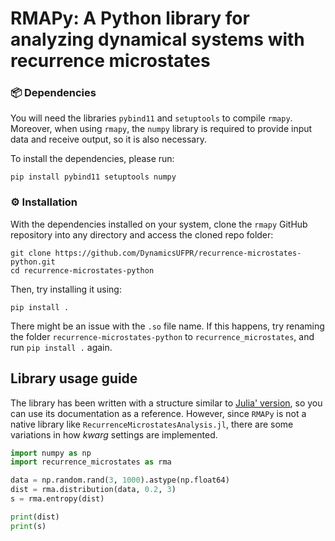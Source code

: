 # RMAPy: A Python library for analyzing dynamical systems with recurrence microstates

### 📦 Dependencies

You will need the libraries `pybind11` and `setuptools` to compile `rmapy`. Moreover, when using `rmapy`,
the `numpy` library is required to provide input data and receive output, so it is also necessary.

To install the dependencies, please run:
```text
pip install pybind11 setuptools numpy
```

### ⚙️ Installation

With the dependencies installed on your system, clone the `rmapy` GitHub
repository into any directory and access the cloned repo folder:
```text
git clone https://github.com/DynamicsUFPR/recurrence-microstates-python.git
cd recurrence-microstates-python
```

Then, try installing it using:
```text
pip install .
```

There might be an issue with the `.so` file name. If this happens,
try renaming the folder `recurrence-microstates-python` to `recurrence_microstates`, and run `pip install .` again.

## Library usage guide

The library has been written with a structure similar to [Julia' version](https://github.com/DynamicsUFPR/RecurrenceMicrostatesAnalysis.jl),
so you can use its documentation as a reference. However, since `RMAPy` is not a native library like `RecurrenceMicrostatesAnalysis.jl`, there are
some variations in how *kwarg* settings are implemented.

```python
import numpy as np
import recurrence_microstates as rma

data = np.random.rand(3, 1000).astype(np.float64)
dist = rma.distribution(data, 0.2, 3)
s = rma.entropy(dist)

print(dist)
print(s)
```
